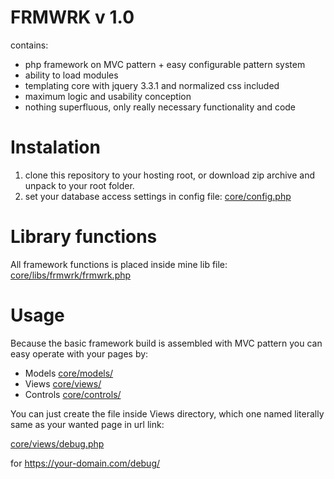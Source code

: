 # FRMWRK v 1.0

contains:

- php framework on MVC pattern + easy configurable pattern system
- ability to load modules
- templating core with jquery 3.3.1 and normalized css included
- maximum logic and usability conception
- nothing superfluous, only really necessary functionality and code

# Instalation

1. clone this repository to your hosting root, or download zip archive and unpack to your root folder.
2. set your database access settings in config file: [core/config.php](core/config.php)

# Library functions

All framework functions is placed inside mine lib file: [core/libs/frmwrk/frmwrk.php](core/libs/frmwrk/frmwrk.php)

# Usage

Because the basic framework build is assembled with MVC pattern you can easy operate with your pages by:

- Models [core/models/](core/models/)
- Views [core/views/](core/views/)
- Controls [core/controls/](core/controls/)

You can just create the file inside Views directory, which one named literally same as your wanted page in url link:

[core/views/debug.php](core/views/debug.php)

for https://your-domain.com/debug/
